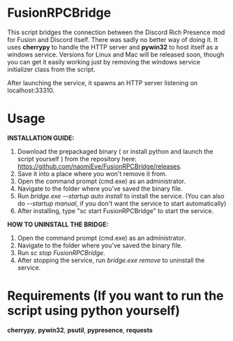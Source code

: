 # FusionRPCBridge
This script bridges the connection between the Discord Rich Presence mod for Fusion and Discord itself. There was sadly no better way of doing it.
It uses **cherrypy** to handle the HTTP server and **pywin32** to host itself as a windows service. Versions for Linux and Mac will be released soon, though you can get it easily working just by removing the windows service initializer class from the script.

After launching the service, it spawns an HTTP server listening on localhost:33310.

# Usage
**INSTALLATION GUIDE:**
1. Download the prepackaged binary ( or install python and launch the script yourself ) from the repository here: https://github.com/naomiEve/FusionRPCBridge/releases.
2. Save it into a place where you won't remove it from.
3. Open the command prompt (cmd.exe) as an administrator.
4. Navigate to the folder where you've saved the binary file.
5. Run *bridge.exe --startup auto install* to install the service. (You can also do *--startup manual*, if you don't want the service to start automatically)
6. After installing, type "sc start FusionRPCBridge" to start the service.

**HOW TO UNINSTALL THE BRIDGE:**
1. Open the command prompt (cmd.exe) as an administrator.
2. Navigate to the folder where you've saved the binary file.
3. Run *sc stop FusionRPCBridge*.
4. After stopping the service, run *bridge.exe remove* to uninstall the service.

# Requirements (If you want to run the script using python yourself)
**cherrypy**, **pywin32**, **psutil**, **pypresence**, **requests**
